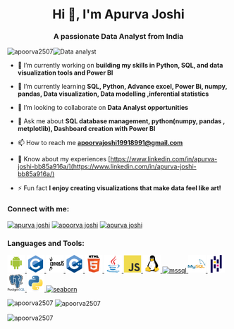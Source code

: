 <h1 align="center">Hi 👋, I'm Apurva Joshi</h1>
<h3 align="center">A passionate Data Analyst from India</h3>
<img align="right" alt="Data analyst" width="400" src="https://dribbble.com/shots/3848396-Character-Typing"<p align="left"> <img src="https://komarev.com/ghpvc/?username=apoorva2507&label=Profile%20views&color=0e75b6&style=flat" alt="apoorva2507" /> </p>

- 🔭 I’m currently working on **building my skills in Python, SQL, and data visualization tools and Power BI**

- 🌱 I’m currently learning **SQL, Python, Advance excel, Power Bi, numpy, pandas, Data visualization, Data modelling ,inferential statistics**

- 👯 I’m looking to collaborate on **Data Analyst opportunities**

- 💬 Ask me about **SQL database management, python(numpy, pandas , metplotlib), Dashboard creation with Power BI**

- 📫 How to reach me **apoorvajoshi19918991@gmail.com**

- 📄 Know about my experiences [https://www.linkedin.com/in/apurva-joshi-bb85a916a/](https://www.linkedin.com/in/apurva-joshi-bb85a916a/)

- ⚡ Fun fact **I enjoy creating visualizations that make data feel like art!**

<h3 align="left">Connect with me:</h3>
<p align="left">
<a href="https://linkedin.com/in/apurva joshi" target="blank"><img align="center" src="https://raw.githubusercontent.com/rahuldkjain/github-profile-readme-generator/master/src/images/icons/Social/linked-in-alt.svg" alt="apurva joshi" height="30" width="40" /></a>
<a href="https://fb.com/apoorva joshi" target="blank"><img align="center" src="https://raw.githubusercontent.com/rahuldkjain/github-profile-readme-generator/master/src/images/icons/Social/facebook.svg" alt="apoorva joshi" height="30" width="40" /></a>
<a href="https://www.leetcode.com/apurva joshi" target="blank"><img align="center" src="https://raw.githubusercontent.com/rahuldkjain/github-profile-readme-generator/master/src/images/icons/Social/leet-code.svg" alt="apurva joshi" height="30" width="40" /></a>
</p>

<h3 align="left">Languages and Tools:</h3>
<p align="left"> <a href="https://developer.android.com" target="_blank" rel="noreferrer"> <img src="https://raw.githubusercontent.com/devicons/devicon/master/icons/android/android-original-wordmark.svg" alt="android" width="40" height="40"/> </a> <a href="https://www.cprogramming.com/" target="_blank" rel="noreferrer"> <img src="https://raw.githubusercontent.com/devicons/devicon/master/icons/c/c-original.svg" alt="c" width="40" height="40"/> </a> <a href="https://canvasjs.com" target="_blank" rel="noreferrer"> <img src="https://raw.githubusercontent.com/Hardik0307/Hardik0307/master/assets/canvasjs-charts.svg" alt="canvasjs" width="40" height="40"/> </a> <a href="https://www.w3schools.com/cpp/" target="_blank" rel="noreferrer"> <img src="https://raw.githubusercontent.com/devicons/devicon/master/icons/cplusplus/cplusplus-original.svg" alt="cplusplus" width="40" height="40"/> </a> <a href="https://www.w3.org/html/" target="_blank" rel="noreferrer"> <img src="https://raw.githubusercontent.com/devicons/devicon/master/icons/html5/html5-original-wordmark.svg" alt="html5" width="40" height="40"/> </a> <a href="https://www.java.com" target="_blank" rel="noreferrer"> <img src="https://raw.githubusercontent.com/devicons/devicon/master/icons/java/java-original.svg" alt="java" width="40" height="40"/> </a> <a href="https://developer.mozilla.org/en-US/docs/Web/JavaScript" target="_blank" rel="noreferrer"> <img src="https://raw.githubusercontent.com/devicons/devicon/master/icons/javascript/javascript-original.svg" alt="javascript" width="40" height="40"/> </a> <a href="https://www.linux.org/" target="_blank" rel="noreferrer"> <img src="https://raw.githubusercontent.com/devicons/devicon/master/icons/linux/linux-original.svg" alt="linux" width="40" height="40"/> </a> <a href="https://www.microsoft.com/en-us/sql-server" target="_blank" rel="noreferrer"> <img src="https://www.svgrepo.com/show/303229/microsoft-sql-server-logo.svg" alt="mssql" width="40" height="40"/> </a> <a href="https://www.mysql.com/" target="_blank" rel="noreferrer"> <img src="https://raw.githubusercontent.com/devicons/devicon/master/icons/mysql/mysql-original-wordmark.svg" alt="mysql" width="40" height="40"/> </a> <a href="https://pandas.pydata.org/" target="_blank" rel="noreferrer"> <img src="https://raw.githubusercontent.com/devicons/devicon/2ae2a900d2f041da66e950e4d48052658d850630/icons/pandas/pandas-original.svg" alt="pandas" width="40" height="40"/> </a> <a href="https://www.postgresql.org" target="_blank" rel="noreferrer"> <img src="https://raw.githubusercontent.com/devicons/devicon/master/icons/postgresql/postgresql-original-wordmark.svg" alt="postgresql" width="40" height="40"/> </a> <a href="https://www.python.org" target="_blank" rel="noreferrer"> <img src="https://raw.githubusercontent.com/devicons/devicon/master/icons/python/python-original.svg" alt="python" width="40" height="40"/> </a> <a href="https://seaborn.pydata.org/" target="_blank" rel="noreferrer"> <img src="https://seaborn.pydata.org/_images/logo-mark-lightbg.svg" alt="seaborn" width="40" height="40"/> </a> </p>

<p><img align="left" src="https://github-readme-stats.vercel.app/api/top-langs?username=apoorva2507&show_icons=true&locale=en&layout=compact" alt="apoorva2507" /></p>

<p>&nbsp;<img align="center" src="https://github-readme-stats.vercel.app/api?username=apoorva2507&show_icons=true&locale=en" alt="apoorva2507" /></p>

<p><img align="center" src="https://github-readme-streak-stats.herokuapp.com/?user=apoorva2507&" alt="apoorva2507" /></p>

